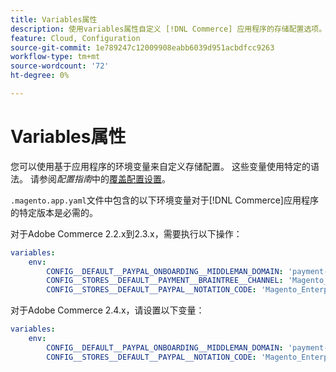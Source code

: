 ```yaml
---
title: Variables属性
description: 使用variables属性自定义 [!DNL Commerce] 应用程序的存储配置选项。
feature: Cloud, Configuration
source-git-commit: 1e789247c12009908eabb6039d951acbdfcc9263
workflow-type: tm+mt
source-wordcount: '72'
ht-degree: 0%

---
```


# Variables属性

您可以使用基于应用程序的环境变量来自定义存储配置。 这些变量使用特定的语法。 请参阅&#x200B;_配置指南_&#x200B;中的[覆盖配置设置](https://experienceleague.adobe.com/docs/commerce-operations/configuration-guide/paths/override-config-settings.html?lang=zh-Hans)。

`.magento.app.yaml`文件中包含的以下环境变量对于[!DNL Commerce]应用程序的特定版本是必需的。

对于Adobe Commerce 2.2.x到2.3.x，需要执行以下操作：

```yaml
variables:
    env:
        CONFIG__DEFAULT__PAYPAL_ONBOARDING__MIDDLEMAN_DOMAIN: 'payment-broker.magento.com'
        CONFIG__STORES__DEFAULT__PAYMENT__BRAINTREE__CHANNEL: 'Magento_Enterprise_Cloud_BT'
        CONFIG__STORES__DEFAULT__PAYPAL__NOTATION_CODE: 'Magento_Enterprise_Cloud'
```

对于Adobe Commerce 2.4.x，请设置以下变量：

```yaml
variables:
    env:
        CONFIG__DEFAULT__PAYPAL_ONBOARDING__MIDDLEMAN_DOMAIN: 'payment-broker.magento.com'
        CONFIG__STORES__DEFAULT__PAYPAL__NOTATION_CODE: 'Magento_Enterprise_Cloud'
```
